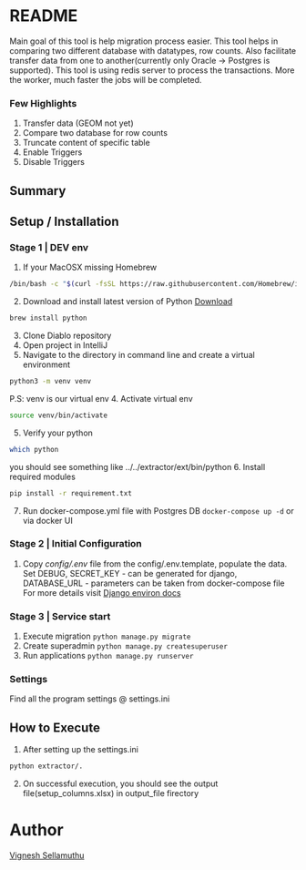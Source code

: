 # README #
Main goal of this tool is help migration process easier. This tool helps in comparing two different database with datatypes, row counts.
Also facilitate transfer data from one to another(currently only Oracle -> Postgres is supported).
This tool is using redis server to process the transactions. More the worker, much faster the jobs will be completed.
### Few Highlights ###
1. Transfer data (GEOM not yet)
2. Compare two database for row counts
3. Truncate content of specific table
4. Enable Triggers
5. Disable Triggers
## Summary ##

## Setup / Installation ##
### Stage 1 | DEV env ###
1. If your MacOSX missing Homebrew
```bash
/bin/bash -c "$(curl -fsSL https://raw.githubusercontent.com/Homebrew/install/master/install.sh)"
```
2. Download and install latest version of Python [Download](https://www.python.org/downloads/)
```bash
brew install python
```
3. Clone Diablo repository
4. Open project in IntelliJ
5. Navigate to the directory in command line and create a virtual environment 
```bash
python3 -m venv venv
```
P.S: venv is our virtual env
4. Activate virtual env
```bash
source venv/bin/activate
```
5. Verify your python
```bash
which python
```
you should see something like ../../extractor/ext/bin/python 
6. Install required modules
```bash
pip install -r requirement.txt
```
7. Run docker-compose.yml file with Postgres DB `docker-compose up -d` or via docker UI

### Stage 2 | Initial Configuration ###
1. Copy *config/.env* file from the config/.env.template, populate the data.
   Set DEBUG, SECRET_KEY - can be generated for django, DATABASE_URL - parameters can be taken from docker-compose file
   For more details visit [Django environ docs](https://django-environ.readthedocs.io/en/latest/)

### Stage 3 | Service start ###
1. Execute migration `python manage.py migrate`
2. Create superadmin `python manage.py createsuperuser`
3. Run applications `python manage.py runserver`

[comment]: <> (### Application ###)

[comment]: <> (1. Make sure to change the location&#40;setup_column_id.xml&#41; in settings.ini file)

[comment]: <> (```bash)

[comment]: <> (aa_standard_setup_cols=/path/to/directory/agileassetsweb-project/ams-configurer/src/main/resources/schema/AGILE_STANDARD/modules/2/setupData/SETUP_COLUMN_ID.xml)

[comment]: <> (```)

[comment]: <> (```bash)

[comment]: <> (client_setup_cols=/path/to/directory/agileassetsweb-project/ams-configurer/src/main/resources/schema/ams_nyc/modules/17/setupData/SETUP_COLUMN_ID.xml)

[comment]: <> (```)

[comment]: <> (2. Change the output location)

[comment]: <> (```bash)

[comment]: <> (output_file=/path/to/directory/setup_columns.xlsx)

[comment]: <> (```)


### Settings ###
Find all the program settings @ settings.ini

## How to Execute ##
1. After setting up the settings.ini
```bash
python extractor/.
```
2. On successful execution, you should see the output file(setup_columns.xlsx) in output_file firectory 

# Author #
[Vignesh Sellamuthu](mailto:vsellamuthu@agileassets.com)
